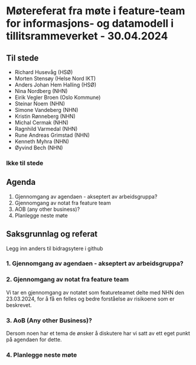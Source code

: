 # Møtereferat fra møte i feature-team for informasjons- og datamodell i tillitsrammeverket - 30.04.2024

## Til stede

- Richard Husevåg (HSØ)
- Morten Stensøy (Helse Nord IKT)
- Anders Johan Hem Halling (HSØ)
- Nina Nordberg (NHN)
- Eirik Vegler Broen (Oslo Kommune)
- Steinar Noem (NHN)
- Simone Vandeberg (NHN)
- Kristin Rønneberg (NHN)
- Michal Cermak (NHN)
- Ragnhild Varmedal (NHN)
- Rune Andreas Grimstad (NHN)
- Kenneth Myhra (NHN)
- Øyvind Bech (NHN)

### Ikke til stede

## Agenda

1. Gjennomgang av agendaen - akseptert av arbeidsgruppa?
2. Gjennomgang av notat fra feature team
3. AOB (any other business)?
4. Planlegge neste møte

## Saksgrunnlag og referat

Legg inn anders til bidragsytere i github

### 1. Gjennomgang av agendaen - akseptert av arbeidsgruppa?

### 2. Gjennomgang av notat fra feature team

Vi tar en gjennomgang av notatet som featureteamet delte med NHN den 23.03.2024, for å få en felles og bedre forståelse av risikoene som er beskrevet.

### 3. AoB (Any other Business)?

Dersom noen har et tema de ønsker å diskutere har vi satt av ett eget punkt på agendaen for dette.

### 4. Planlegge neste møte
